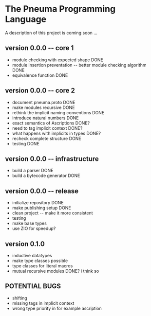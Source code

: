 # The Pneuma Programming Language

A description of this project is coming soon ...

## version 0.0.0 -- core 1
 - module checking with expected shape DONE
 - module insertion preventation -- better module checking algorithm DONE
 - equivalence function DONE
## version 0.0.0 -- core 2
 - document pneuma.proto DONE
 - make modules recursive DONE
 - rethink the implicit naming conventions DONE
 - introduce natural numbers DONE
 - exact semantics of Ascriptions DONE?
 - need to tag implicit context DONE?
 - what happens with implicits in types DONE?
 - recheck complete structure DONE
 - testing DONE

## version 0.0.0 -- infrastructure
 - build a parser DONE
 - build a bytecode generator DONE

## version 0.0.0 -- release
 - initialize repository DONE
 - make publishing setup DONE
 - clean project -- make it more consistent
 - testing
 - make base types
 - use ZIO for speedup?

## version 0.1.0
 - inductive datatypes
 - make type classes possible
 - type classes for literal macros
 - mutual recursive modules DONE? i think so

## POTENTIAL BUGS
 - shifting
 - missing tags in implicit context
 - wrong type priority in for example ascription